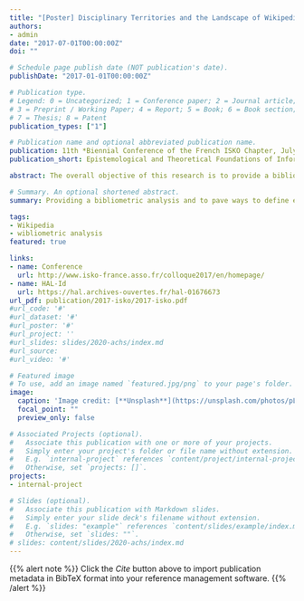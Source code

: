 ```yaml
---
title: "[Poster] Disciplinary Territories and the Landscape of Wikipedia Research: A Bibliometric Analysis of Scientific Production"
authors:
- admin
date: "2017-07-01T00:00:00Z"
doi: ""

# Schedule page publish date (NOT publication's date).
publishDate: "2017-01-01T00:00:00Z"

# Publication type.
# Legend: 0 = Uncategorized; 1 = Conference paper; 2 = Journal article;
# 3 = Preprint / Working Paper; 4 = Report; 5 = Book; 6 = Book section;
# 7 = Thesis; 8 = Patent
publication_types: ["1"]

# Publication name and optional abbreviated publication name.
publication: 11th *Biennial Conference of the French ISKO Chapter, July 2017, Paris, France*.
publication_short: Epistemological and Theoretical Foundations of Information—Documentation Science&#58; A Tribute to Francophone Pioneers. 11th *Biennial Conference of the French ISKO Chapter, July 2017, Paris, France*

abstract: The overall objective of this research is to provide a bibliometric analysis and to pave ways to define epistemic communities of Wikipedia research, which can be divided into four categories&#58; (1) Research that examines Wikipedia; (2) Research that uses information from Wikipedia; (3) Research that explores technical extensions to Wikipedia; and (4) Research that is using Wikipedia as a resource for communication

# Summary. An optional shortened abstract.
summary: Providing a bibliometric analysis and to pave ways to define epistemic communities of Wikipedia research

tags:
- Wikipedia
- wibliometric analysis
featured: true

links:
- name: Conference
  url: http://www.isko-france.asso.fr/colloque2017/en/homepage/
- name: HAL-Id
  url: https://hal.archives-ouvertes.fr/hal-01676673
url_pdf: publication/2017-isko/2017-isko.pdf
#url_code: '#'
#url_dataset: '#'
#url_poster: '#'
#url_project: ''
#url_slides: slides/2020-achs/index.md
#url_source: 
#url_video: '#'

# Featured image
# To use, add an image named `featured.jpg/png` to your page's folder. 
image:
  caption: 'Image credit: [**Unsplash**](https://unsplash.com/photos/pLCdAaMFLTE)'
  focal_point: ""
  preview_only: false

# Associated Projects (optional).
#   Associate this publication with one or more of your projects.
#   Simply enter your project's folder or file name without extension.
#   E.g. `internal-project` references `content/project/internal-project/index.md`.
#   Otherwise, set `projects: []`.
projects:
- internal-project

# Slides (optional).
#   Associate this publication with Markdown slides.
#   Simply enter your slide deck's filename without extension.
#   E.g. `slides: "example"` references `content/slides/example/index.md`.
#   Otherwise, set `slides: ""`.
# slides: content/slides/2020-achs/index.md
---
```


{{% alert note %}}
Click the *Cite* button above to import publication metadata in BibTeX format into your reference management software. 
{{% /alert %}}
